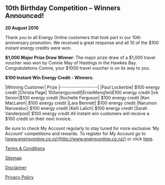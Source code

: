 ## 10th Birthday Competition – Winners Announced!
 
**20 August 2010**


Thank you to all Energy Online customers that took part in our 10th anniversary promotion. We received a great response and all 10 of the $100 instant energy credits were won.

**$1,000 Major Prize Draw Winner**: 
The major prize draw of a $1,000 travel voucher was won by Connie May of Hastings in the Hawkes Bay. Congratulations Connie, your $1000 travel voucher is on its way to you.

**$100 Instant Win Energy Credit - Winners**:

|Winning Customer|	Prize
|-------------------|
|Paul Lockerbie|	$100 energy credit
|Christa Page|	$100 energy credit
|Ernie Mansfield	|$100 energy credit
|ick Senior|$100 energy credit
|Rochelle Ferguson|	$100 energy credit
|Ken MacLaren|	$100 energy credit
|Lara Bennett|	$100 energy credit
|Narumon Naruwaluc|	$100 energy credit
|Kelli Lalich|	$100 energy credit
|Sarah Vanderpool|	$100 energy credit
All instant win customers will receive a $100 credit on their next invoice.

Be sure to check My Account regularly to stay tuned for more exclusive ‘My Account’ competitions and rewards. To register for My Account go to [www.energyonline.co.nz](http://www.energyonline.co.nz/) or click [here](http://www.energyonline.co.nz/Default.aspx?tabid=77&controltype=1&m=403).





[Terms & Conditions](http://www.energyonline.co.nz/terms)

[Sitemap](http://www.energyonline.co.nz/home/site_map)

[Disclaimer](http://www.energyonline.co.nz/home/site_map/disclaimer)

[Privacy Policy](http://www.energyonline.co.nz/home/site_map/privacy_policy)